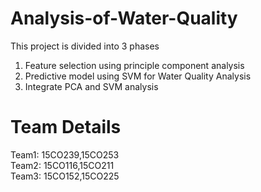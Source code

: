 # Analysis-of-Water-Quality
   This project is divided into 3 phases
1. Feature selection using principle component analysis
2. Predictive model using SVM for Water Quality Analysis
3. Integrate PCA and SVM analysis

# Team Details<br />
Team1: 15CO239,15CO253<br />
Team2: 15CO116,15CO211<br />
Team3: 15CO152,15CO225
